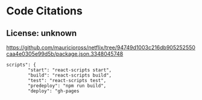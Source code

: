 # Code Citations

## License: unknown
https://github.com/mauricioross/netflix/tree/94749d1003c216db905252550caa4e0305e99d5b/package.json.3348045748

```
scripts": {
        "start": "react-scripts start",
        "build": "react-scripts build",
        "test": "react-scripts test",
        "predeploy": "npm run build",
        "deploy": "gh-pages
```

